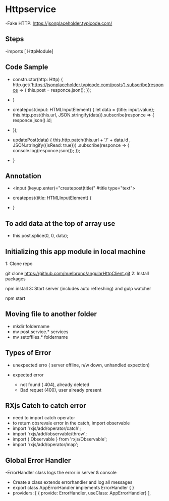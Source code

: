 # Httpservice

-Fake HTTP: https://jsonplaceholder.typicode.com/

## Steps

-imports [ HttpModule]

## Code Sample

-  constructor(http: Http) {
      http.get('https://jsonplaceholder.typicode.com/posts').subscribe(responce => {
          this.post = responce.json();
      });
-   }

-   createpost(input: HTMLInputElement) {
     let data = {title: input.value};
     this.http.post(this.url, JSON.stringify(data)).subscribe(responce => {
             responce.json().id;
 -    });

 - updatePost(data) {
    this.http.patch(this.url + '/' + data.id , JSON.stringify({isRead: true}))
    .subscribe(responce => {
         console.log(responce.json());
    });
 - }

## Annotation

- <input   (keyup.enter)="createpost(title)" #title type="text">

-  createpost(title: HTMLInputElement) {
     
 -  }

 ## To add data at the top of array use

- this.post.splice(0, 0, data);  

## Initializing this app module in local machine 

1: Clone repo

git clone https://github.com/nuelbruno/angularHttpClient.git
2: Install packages

npm install
3: Start server (includes auto refreshing) and gulp watcher

npm start

## Moving file to another folder
- mkdir foldername
- mv post.service.* services
- mv setoffiles.* foldername

## Types of Error

- unexpected erro ( server offline, n/w down, unhandled expection)

- expected error
   - not found ( 404), already deleted
   - Bad requet (400), user already present

## RXjs Catch to catch error

- need to import catch operator
- to return obsrevale error in the catch, import observable
- import 'rxjs/add/operator/catch';
- import 'rxjs/add/observable/throw';
- import { Observable } from 'rxjs/Observable';
- import 'rxjs/add/operator/map';

## Global Error Handler 

-ErrorHandler class logs the error in server & console
- Create a class extends errorhandler and log all messages
- export class AppErrorHandler implements ErrorHandler { }
- providers: [
       { provide: ErrorHandler, useClass: AppErrorHandler}
  ],




